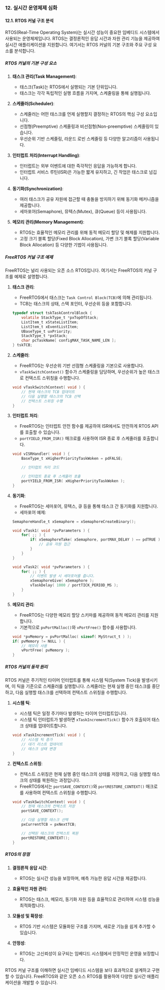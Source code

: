 ### 12. 실시간 운영체제 심화

#### 12.1. RTOS 커널 구조 분석

RTOS(Real-Time Operating System)는 실시간 성능이 중요한 임베디드 시스템에서 사용되는 운영체제입니다. RTOS는 결정론적인 응답 시간과 자원 관리 기능을 제공하여 실시간 애플리케이션을 지원합니다. 여기서는 RTOS 커널의 기본 구조와 주요 구성 요소를 분석합니다.

##### RTOS 커널의 기본 구성 요소

1. **태스크 관리(Task Management)**:
   - 태스크(Task)는 RTOS에서 실행되는 기본 단위입니다.
   - 태스크는 각각 독립적인 실행 흐름을 가지며, 스케줄링을 통해 실행됩니다.

2. **스케줄러(Scheduler)**:
   - 스케줄러는 어떤 태스크를 언제 실행할지 결정하는 RTOS의 핵심 구성 요소입니다.
   - 선점형(Preemptive) 스케줄링과 비선점형(Non-preemptive) 스케줄링이 있습니다.
   - 우선순위 기반 스케줄링, 라운드 로빈 스케줄링 등 다양한 알고리즘이 사용됩니다.

3. **인터럽트 처리(Interrupt Handling)**:
   - 인터럽트는 외부 이벤트에 대한 즉각적인 응답을 가능하게 합니다.
   - 인터럽트 서비스 루틴(ISR)은 가능한 짧게 유지하고, 긴 작업은 태스크로 넘깁니다.

4. **동기화(Synchronization)**:
   - 여러 태스크가 공유 자원에 접근할 때 충돌을 방지하기 위해 동기화 메커니즘을 제공합니다.
   - 세마포어(Semaphore), 뮤텍스(Mutex), 큐(Queue) 등이 사용됩니다.

5. **메모리 관리(Memory Management)**:
   - RTOS는 효율적인 메모리 관리를 위해 동적 메모리 할당 및 해제를 지원합니다.
   - 고정 크기 블록 할당(Fixed Block Allocation), 가변 크기 블록 할당(Variable Block Allocation) 등 다양한 기법이 사용됩니다.

##### FreeRTOS 커널 구조 예제

FreeRTOS는 널리 사용되는 오픈 소스 RTOS입니다. 여기서는 FreeRTOS의 커널 구조를 예제로 설명합니다.

1. **태스크 관리**:
   - FreeRTOS에서 태스크는 `Task Control Block(TCB)`에 의해 관리됩니다.
   - TCB는 태스크의 상태, 스택 포인터, 우선순위 등을 포함합니다.

   ```c
   typedef struct tskTaskControlBlock {
       volatile StackType_t *pxTopOfStack;
       ListItem_t xStateListItem;
       ListItem_t xEventListItem;
       UBaseType_t uxPriority;
       StackType_t *pxStack;
       char pcTaskName[ configMAX_TASK_NAME_LEN ];
   } tskTCB;
   ```

2. **스케줄러**:
   - FreeRTOS는 우선순위 기반 선점형 스케줄링을 기본으로 사용합니다.
   - `vTaskSwitchContext()` 함수가 스케줄링을 담당하며, 우선순위가 높은 태스크로 컨텍스트 스위칭을 수행합니다.

   ```c
   void vTaskSwitchContext( void ) {
       // 현재 태스크의 TCB 업데이트
       // 다음 실행할 태스크의 TCB 선택
       // 컨텍스트 스위칭 수행
   }
   ```

3. **인터럽트 처리**:
   - FreeRTOS는 인터럽트 안전 함수를 제공하여 ISR에서도 안전하게 RTOS API를 호출할 수 있습니다.
   - `portYIELD_FROM_ISR()` 매크로를 사용하여 ISR 종료 후 스케줄러를 호출합니다.

   ```c
   void vISRHandler( void ) {
       BaseType_t xHigherPriorityTaskWoken = pdFALSE;

       // 인터럽트 처리 코드

       // 인터럽트 종료 후 스케줄러 호출
       portYIELD_FROM_ISR( xHigherPriorityTaskWoken );
   }
   ```

4. **동기화**:
   - FreeRTOS는 세마포어, 뮤텍스, 큐 등을 통해 태스크 간 동기화를 지원합니다.
   - 세마포어 예제:

   ```c
   SemaphoreHandle_t xSemaphore = xSemaphoreCreateBinary();

   void vTask1( void *pvParameters ) {
       for( ;; ) {
           if( xSemaphoreTake( xSemaphore, portMAX_DELAY ) == pdTRUE ) {
               // 공유 자원 접근
           }
       }
   }

   void vTask2( void *pvParameters ) {
       for( ;; ) {
           // 이벤트 발생 시 세마포어를 줍니다.
           xSemaphoreGive( xSemaphore );
           vTaskDelay( 1000 / portTICK_PERIOD_MS );
       }
   }
   ```

5. **메모리 관리**:
   - FreeRTOS는 다양한 메모리 할당 스키마를 제공하여 동적 메모리 관리를 지원합니다.
   - 기본적으로 `pvPortMalloc()`와 `vPortFree()` 함수를 사용합니다.

   ```c
   void *pvMemory = pvPortMalloc( sizeof( MyStruct_t ) );
   if( pvMemory != NULL ) {
       // 메모리 사용
       vPortFree( pvMemory );
   }
   ```

##### RTOS 커널의 동작 원리

RTOS 커널은 주기적인 타이머 인터럽트를 통해 시스템 틱(System Tick)을 발생시키며, 이 틱을 기준으로 스케줄러를 실행합니다. 스케줄러는 현재 실행 중인 태스크를 중단하고, 다음 실행할 태스크를 선택하여 컨텍스트 스위칭을 수행합니다.

1. **시스템 틱**:
   - 시스템 틱은 일정 주기마다 발생하는 타이머 인터럽트입니다.
   - 시스템 틱 인터럽트가 발생하면 `xTaskIncrementTick()` 함수가 호출되어 태스크 상태를 업데이트합니다.

   ```c
   void xTaskIncrementTick( void ) {
       // 시스템 틱 증가
       // 대기 리스트 업데이트
       // 태스크 상태 변경
   }
   ```

2. **컨텍스트 스위칭**:
   - 컨텍스트 스위칭은 현재 실행 중인 태스크의 상태를 저장하고, 다음 실행할 태스크의 상태를 복원하는 과정입니다.
   - FreeRTOS에서는 `portSAVE_CONTEXT()`와 `portRESTORE_CONTEXT()` 매크로를 사용하여 컨텍스트 스위칭을 수행합니다.

   ```c
   void vTaskSwitchContext( void ) {
       // 현재 태스크의 컨텍스트 저장
       portSAVE_CONTEXT();

       // 다음 실행할 태스크 선택
       pxCurrentTCB = pxNextTCB;

       // 선택된 태스크의 컨텍스트 복원
       portRESTORE_CONTEXT();
   }
   ```

##### RTOS의 장점

1. **결정론적 응답 시간**:
   - RTOS는 실시간 성능을 보장하며, 예측 가능한 응답 시간을 제공합니다.

2. **효율적인 자원 관리**:
   - RTOS는 태스크, 메모리, 동기화 자원 등을 효율적으로 관리하여 시스템 성능을 최적화합니다.

3. **모듈성 및 확장성**:
   - RTOS 기반 시스템은 모듈화된 구조를 가지며, 새로운 기능을 쉽게 추가할 수 있습니다.

4. **안정성**:
   - RTOS는 고신뢰성이 요구되는 임베디드 시스템에서 안정적인 운영을 보장합니다.

RTOS 커널 구조를 이해하면 실시간 임베디드 시스템을 보다 효과적으로 설계하고 구현할 수 있습니다. FreeRTOS와 같은 오픈 소스 RTOS를 활용하여 다양한 실시간 애플리케이션을 개발할 수 있습니다.
